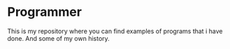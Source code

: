 # Programmer
This is my repository where you can find examples of programs that i have done. And some of my own history.
